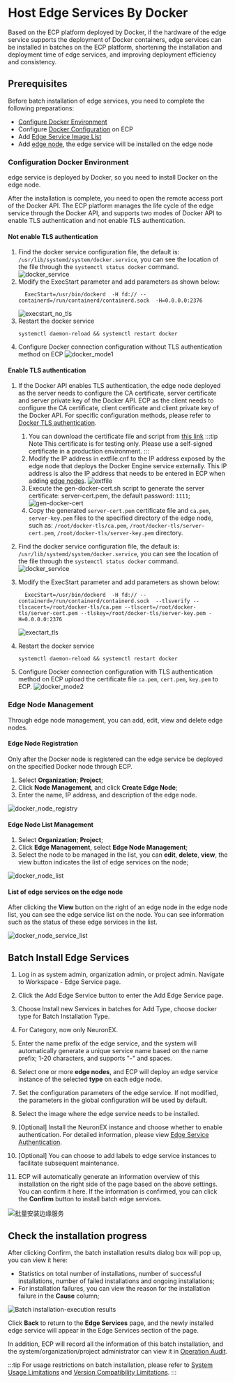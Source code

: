 # Host Edge Services By Docker

Based on the ECP platform deployed by Docker, if the hardware of the edge service supports the deployment of Docker containers, edge services can be installed in batches on the ECP platform, shortening the installation and deployment time of edge services, and improving deployment efficiency and consistency.

## Prerequisites

Before batch installation of edge services, you need to complete the following preparations:

- [Configure Docker Environment](#configuration-docker-environment)
- Configure [Docker Configuration](../system_admin/resource_config.md#docker-configuration) on ECP
- Add [Edge Service Image List](../system_admin/resource_config.md#edge-service-image-list)
- Add [edge node](#edge-node-management), the edge service will be installed on the edge node

### Configuration Docker Environment

edge service is deployed by Docker, so you need to install Docker on the edge node.

After the installation is complete, you need to open the remote access port of the Docker API. The ECP platform manages the life cycle of the edge service through the Docker API, and supports two modes of Docker API to enable TLS authentication and not enable TLS authentication.

#### Not enable TLS authentication

1. Find the docker service configuration file, the default is: `/usr/lib/systemd/system/docker.service`, you can see the location of the file through the `systemctl status docker` command.
   ![docker_service](./_assets/docker_service.png)
2. Modify the ExecStart parameter and add parameters as shown below:
   ```shell
     ExecStart=/usr/bin/dockerd  -H fd:// --containerd=/run/containerd/containerd.sock  -H=0.0.0.0:2376
   ```
   ![execstart_no_tls](./_assets/execstart_no_tls.png)
3. Restart the docker service
   ```shell
   systemctl daemon-reload && systemctl restart docker
   ```
4. Configure Docker connection configuration without TLS authentication method on ECP
   ![docker_mode1](./_assets/docker_mode1.png)

#### Enable TLS authentication

1. If the Docker API enables TLS authentication, the edge node deployed as the server needs to configure the CA certificate, server certificate and server private key of the Docker API. ECP as the client needs to configure the CA certificate, client certificate and client private key of the Docker API. For specific configuration methods, please refer to [Docker TLS authentication](https://docs.docker.com/engine/security/https/).

   1. You can download the certificate file and script from [this link](https://github.com/emqx/emqx-ecp-docs/tree/main/ecp/resource/docker-tls)
      :::tip Note
      This certificate is for testing only.
      Please use a self-signed certificate in a production environment.
      :::
   2. Modify the IP address in extfile.cnf to the IP address exposed by the edge node that deploys the Docker Engine service externally. This IP address is also the IP address that needs to be entered in ECP when adding [edge nodes](#edge-node-management).
      ![extfile](./_assets/extfile.png)
   3. Execute the gen-docker-cert.sh script to generate the server certificate: server-cert.pem, the default password: `1111`;
      ![gen-docker-cert](./_assets/gen-docker-cert.png)
   4. Copy the generated `server-cert.pem` certificate file and `ca.pem`, `server-key.pem` files to the specified directory of the edge node, such as: `/root/docker-tls/ca.pem`, `/root/docker-tls/server-cert.pem`, `/root/docker-tls/server-key.pem` directory.

2. Find the docker service configuration file, the default is: `/usr/lib/systemd/system/docker.service`, you can see the location of the file through the `systemctl status docker` command.
   ![docker_service](./_assets/docker_service.png)

3. Modify the ExecStart parameter and add parameters as shown below:
   ```shell
     ExecStart=/usr/bin/dockerd  -H fd:// --containerd=/run/containerd/containerd.sock  --tlsverify --tlscacert=/root/docker-tls/ca.pem --tlscert=/root/docker-tls/server-cert.pem --tlskey=/root/docker-tls/server-key.pem -H=0.0.0.0:2376
   ```
   ![exectart_tls](./_assets/exectart_tls.png)
4. Restart the docker service
   ```shell
   systemctl daemon-reload && systemctl restart docker
   ```
5. Configure Docker connection configuration with TLS authentication method on ECP
   upload the certificate file `ca.pem`, `cert.pem`, `key.pem` to ECP.
   ![docker_mode2](./_assets/docker_mode2.png)

### Edge Node Management

Through edge node management, you can add, edit, view and delete edge nodes.

#### Edge Node Registration

Only after the Docker node is registered can the edge service be deployed on the specified Docker node through ECP.

1. Select **Organization**; **Project**;
2. Click **Node Management**, and click **Create Edge Node**;
3. Enter the name, IP address, and description of the edge node.

![docker_node_registry](./_assets/docker_node_registry.png)

#### Edge Node List Management

1. Select **Organization**; **Project**;
2. Click **Edge Management**, select **Edge Node Management**;
3. Select the node to be managed in the list, you can **edit**, **delete**, **view**, the view button indicates the list of edge services on the node;

![docker_node_list](./_assets/docker_node_list.png)

#### List of edge services on the edge node

After clicking the **View** button on the right of an edge node in the edge node list, you can see the edge service list on the node.
You can see information such as the status of these edge services in the list.

![docker_node_service_list](./_assets/docker_node_edge_service_list.png)

## Batch Install Edge Services

1. Log in as system admin, organization admin, or project admin. Navigate to Workspace - Edge Service page.

2. Click the Add Edge Service button to enter the Add Edge Service page.

3. Choose Install new Services in batches for Add Type, choose docker type for Batch Installation Type.

4. For Category, now only NeuronEX.

5. Enter the name prefix of the edge service, and the system will automatically generate a unique service name based on the name prefix; 1-20 characters, and supports "-" and spaces.

6. Select one or more **edge nodes**, and ECP will deploy an edge service instance of the selected **type** on each edge node.

7. Set the configuration parameters of the edge service. If not modified, the parameters in the global configuration will be used by default.

8. Select the image where the edge service needs to be installed.

9. [Optional] Install the NeuronEX instance and choose whether to enable authentication. For detailed information, please view [Edge Service Authentication](./e2c.md).

10. [Optional] You can choose to add labels to edge service instances to facilitate subsequent maintenance.

11. ECP will automatically generate an information overview of this installation on the right side of the page based on the above settings. You can confirm it here. If the information is confirmed, you can click the **Confirm** button to install batch edge services.

![批量安装边缘服务](./_assets/install-neuronex-by-docker.png)

## Check the installation progress

After clicking Confirm, the batch installation results dialog box will pop up, you can view it here:

- Statistics on total number of installations, number of successful installations, number of failed installations and ongoing installations;
- For installation failures, you can view the reason for the installation failure in the **Cause** column;

![Batch installation-execution results](./_assets/edge-service-addbatch-results.png)

Click **Back** to return to the **Edge Services** page, and the newly installed edge service will appear in the Edge Services section of the page.

In addition, ECP will record all the information of this batch installation, and the system/organization/project administrator can view it in [Operation Audit](../system_admin/operation_audit).

:::tip
For usage restrictions on batch installation, please refer to [System Usage Limitations](../others/known_limitations) and [Version Compatibility Limitations](../others/version_limitations).
:::
